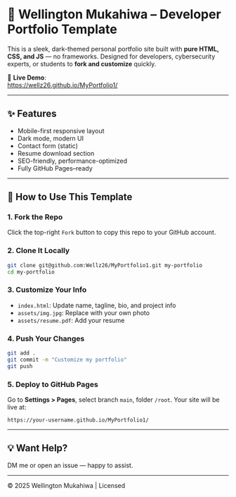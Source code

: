 
# 🚀 Wellington Mukahiwa – Developer Portfolio Template

This is a sleek, dark-themed personal portfolio site built with **pure HTML, CSS, and JS** — no frameworks. Designed for developers, cybersecurity experts, or students to **fork and customize** quickly.

🔗 **Live Demo**:  
https://wellz26.github.io/MyPortfolio1/

---

## ✨ Features

- Mobile-first responsive layout
- Dark mode, modern UI
- Contact form (static)
- Resume download section
- SEO-friendly, performance-optimized
- Fully GitHub Pages–ready

---

## 🧠 How to Use This Template

### 1. **Fork the Repo**
Click the top-right `Fork` button to copy this repo to your GitHub account.

### 2. **Clone It Locally**
```bash
git clone git@github.com:Wellz26/MyPortfolio1.git my-portfolio
cd my-portfolio
```

### 3. **Customize Your Info**
- `index.html`: Update name, tagline, bio, and project info
- `assets/img.jpg`: Replace with your own photo
- `assets/resume.pdf`: Add your resume

### 4. **Push Your Changes**
```bash
git add .
git commit -m "Customize my portfolio"
git push
```

### 5. **Deploy to GitHub Pages**
Go to **Settings > Pages**, select branch `main`, folder `/root`. Your site will be live at:

```
https://your-username.github.io/MyPortfolio1/
```

---

## 💡 Want Help?
DM me or open an issue — happy to assist.

---

© 2025 Wellington Mukahiwa | Licensed 
